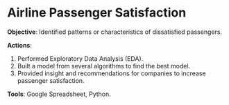# Airline Passenger Satisfaction

**Objective**: Identified patterns or characteristics of
dissatisfied passengers.

**Actions**:
1. Performed Exploratory Data Analysis (EDA).
2. Built a model from several algorithms to find the best model.
3. Provided insight and recommendations for companies to increase passenger satisfaction.

**Tools**: Google Spreadsheet, Python.

